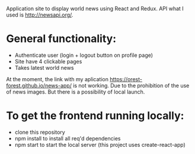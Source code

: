 Application site to display world news using React and Redux. API what I used is http://newsapi.org/.

# General functionality:
* Authenticate user (login + logout button on profile page)
* Site have 4 clickable pages
* Takes latest world news

At the moment, the link with my aplication https://orest-forest.github.io/news-app/ is not working. Due to the prohibition of the use of news images. But there is a possibility of local launch.

# To get the frontend running locally:

* clone this repository
* npm install to install all req'd dependencies
* npm start to start the local server (this project uses create-react-app)


